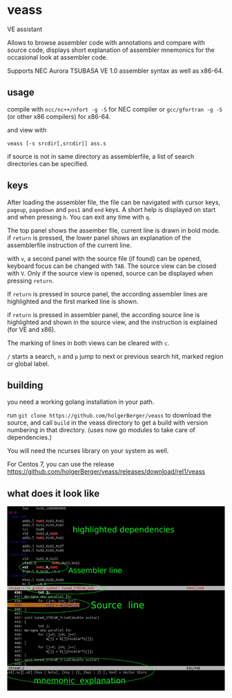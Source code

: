 # veass

VE assistant

Allows to browse assembler code with annotations and compare
with source code, displays short explanation of assembler mnemonics for the
occasional look at assembler code.

Supports NEC Aurora TSUBASA VE 1.0 assembler syntax as well as x86-64.

## usage

compile with `ncc/nc++/nfort -g -S` for NEC compiler or `gcc/gfortran -g -S` (or other x86 compilers) for x86-64.

and view with

    veass [-s srcdir[,srcdir]] ass.s

if source is not in same directory as assemblerfile, a list of search directories
can be specified.

## keys

After loading the assembler file, the file can be navigated with cursor keys,
`pageup`, `pagedown` and `pos1` and `end` keys. A short help is displayed on start and when
pressing `h`. You can exit any time with `q`.

The top panel shows the assember file, current line is drawn in bold mode.
if `return` is pressed, the lower panel shows an explanation of the assemblerfile
instruction of the current line.

with `v`, a second panel with the source file (if found) can be opened, keyboard
focus can be changed with `TAB`. The source view can be closed with `V`.
Only if the source view is opened, source can be displayed when pressing `return`.

If `return` is pressed in source panel, the according assembler lines are highlighted
and the first marked line is shown.

if `return` is pressed in assembler panel, the according source line is highlighted
and shown in the source view, and the instruction is explained (for VE and x86).

The marking of lines in both views can be cleared with `c`.

`/` starts a search, `n` and `p` jump to next or previous search hit, marked region or global label.


## building

you need a working golang installation in your path.

run `git clone https://github.com/holgerBerger/veass` to download the source, and 
call `build` in the veass directory to get a build with version numbering in that directory.
(uses now go modules to take care of dependencies.)

You will need the ncurses library on your system as well.

For Centos 7, you can use the release https://github.com/holgerBerger/veass/releases/download/rel1/veass

## what does it look like

![screenshot](https://github.com/holgerBerger/veass/blob/master/veass_stream.png?raw=true)

